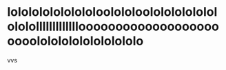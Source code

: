 # lololololololololoolololoololololololololololllllllllllllooooooooooooooooooooooololololololololololo
vvs 
